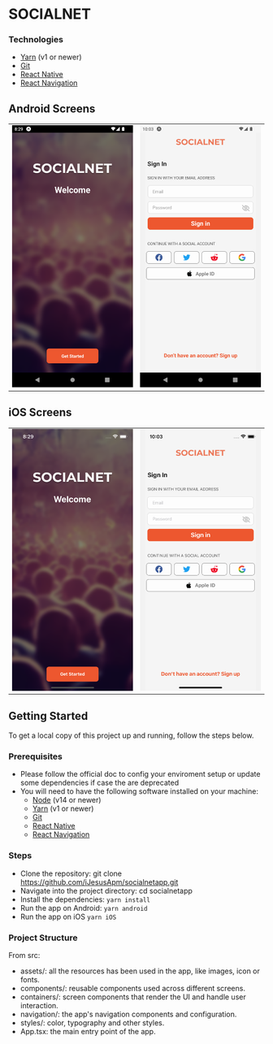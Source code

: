 # SOCIALNET

### Technologies

  - [Yarn](https://yarnpkg.com/) (v1 or newer)
  - [Git](https://git-scm.com/)
  - [React Native](https://reactnative.dev)
  - [React Navigation](https://reactnavigation.org/)

## Android Screens

<table style="border: 0">
  <tr>
    <td align="center"><img src="files/Android-WELCOME.png" /></td>
    <td align="center"><img src="files/Android-LOGIN.png" /></td>
  </tr>
</table>

## iOS Screens

<table style="border: 0">
  <tr>
    <td align="center"><img src="files/iOS-WELCOME.png" /></td>
    <td align="center"><img src="files/iOS-LOGIN.png" /></td>
  </tr>
</table>

## Getting Started

To get a local copy of this project up and running, follow the steps below.

### Prerequisites

- Please follow the official doc to config your enviroment setup or update some dependencies if case the are deprecated
- You will need to have the following software installed on your machine:
  - [Node](https://nodejs.org/en/) (v14 or newer)
  - [Yarn](https://yarnpkg.com/) (v1 or newer)
  - [Git](https://git-scm.com/)
  - [React Native](https://reactnative.dev)
  - [React Navigation](https://reactnavigation.org/)

### Steps

- Clone the repository:
  git clone https://github.com/iJesusApm/socialnetapp.git
- Navigate into the project directory:
  cd socialnetapp
- Install the dependencies:
  `yarn install`
- Run the app on Android:
  `yarn android`
- Run the app on iOS
  `yarn iOS`

### Project Structure

From src:

- assets/: all the resources has been used in the app, like images, icon or fonts.
- components/: reusable components used across different screens.
- containers/: screen components that render the UI and handle user interaction.
- navigation/: the app's navigation components and configuration.
- styles/: color, typography and other styles.
- App.tsx: the main entry point of the app.
